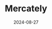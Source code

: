 ---  
layout: startup_page  
title: "Mercately"  
id: "mercately.com"  
permalink: "/mercatelymercately.com08272024/"  
website: "https://www.mercately.com/"  
funding_round: "Seed"  
funding_amount: "$2.6M"  
investors: "Inventus Capital Partners, SVQuad, Techstars, Salkantay Ventures, BuenTrip Ventures"  
about: "Mercately provides B2B software that enables brands to sell directly through WhatsApp, integrating with platforms like Stripe and HubSpot. It uses AI agents to streamline communication, inventory management, payments, and order creation, all within the WhatsApp interface. This allows businesses to leverage the existing popularity of WhatsApp for commerce without needing separate e-commerce platforms."  
markets: "B2B Software, E-commerce, AI, Communications Infrastructure, Internet, Marketing, Marketing Automation, Software"  
hq: "Quito, Quito, Ecuador"  
founded_year: "2021"  
linkedin: "https://www.linkedin.com/company/mercately/"  
twitter: "https://twitter.com/mercately"  
instagram: ""  
facebook: "https://www.facebook.com/mercately"  
crunchbase: "https://www.crunchbase.com/organization/mercately"  
pitchbook: "https://pitchbook.com/profiles/company/510367-51"  

date_display: "27-Aug-2024"  
date: "2024-08-27"

# SEO Optimization  
meta_title: "Mercately - Seed Funding ($2.6M)"  
meta_description: "Mercately, Mercately provides B2B software that enables brands to sell directly through WhatsApp, integrating with platforms like Stripe and HubSpot. It uses AI ..."  
meta_keywords: "Mercately, B2B Software, E-commerce, AI, Communications Infrastructure, Internet, Marketing, Marketing Automation, Software, Seed funding"  
canonical_url: "https://startup.projectstartups.com/mercatelymercately.com08272024/"  
---